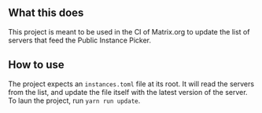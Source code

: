 ## What this does

This project is meant to be used in the CI of Matrix.org to update the list of servers that feed the Public Instance Picker.

## How to use

The project expects an `instances.toml` file at its root. It will read the servers from the list, and update the file itself with the latest version of the server.
To laun the project, run `yarn run update`.
